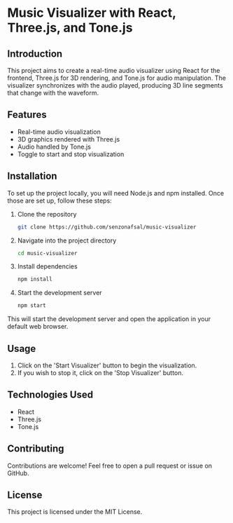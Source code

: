 # Music Visualizer with React, Three.js, and Tone.js

## Introduction

This project aims to create a real-time audio visualizer using React for the frontend, Three.js for 3D rendering, and Tone.js for audio manipulation. The visualizer synchronizes with the audio played, producing 3D line segments that change with the waveform.

## Features

- Real-time audio visualization
- 3D graphics rendered with Three.js
- Audio handled by Tone.js
- Toggle to start and stop visualization

## Installation

To set up the project locally, you will need Node.js and npm installed. Once those are set up, follow these steps:

1. Clone the repository
    ```bash
    git clone https://github.com/senzonafsal/music-visualizer
    ```

2. Navigate into the project directory
    ```bash
    cd music-visualizer
    ```

3. Install dependencies
    ```bash
    npm install
    ```

4. Start the development server
    ```bash
    npm start
    ```

This will start the development server and open the application in your default web browser.

## Usage

1. Click on the 'Start Visualizer' button to begin the visualization.
2. If you wish to stop it, click on the 'Stop Visualizer' button.

## Technologies Used

- React
- Three.js
- Tone.js

## Contributing

Contributions are welcome! Feel free to open a pull request or issue on GitHub.

## License

This project is licensed under the MIT License.
